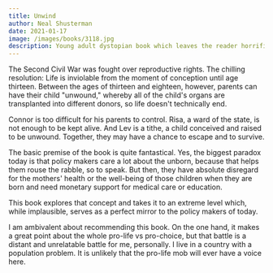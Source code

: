 ```yaml
---
title: Unwind
author: Neal Shusterman
date: 2021-01-17
image: /images/books/3118.jpg
description: Young adult dystopian book which leaves the reader horrified and in a strange situation of not wanting to read anymore while wanting to finish the book...
---
```


The Second Civil War was fought over reproductive rights. The chilling resolution: Life is inviolable from the moment of conception until age thirteen. Between the ages of thirteen and eighteen, however, parents can have their child "unwound," whereby all of the child's organs are transplanted into different donors, so life doesn't technically end.

Connor is too difficult for his parents to control. Risa, a ward of the state, is not enough to be kept alive. And Lev is a tithe, a child conceived and raised to be unwound. Together, they may have a chance to escape and to survive.

The basic premise of the book is quite fantastical. Yes, the biggest paradox today is that policy makers care a lot about the unborn, because that helps them rouse the rabble, so to speak. But then, they have absolute disregard for the mothers' health or the well-being of those children when they are born and need monetary support for medical care or education.

This book explores that concept and takes it to an extreme level which, while implausible, serves as a perfect mirror to the policy makers of today.

I am ambivalent about recommending this book. On the one hand, it makes a great point about the whole pro-life vs pro-choice, but that battle is a distant and unrelatable battle for me, personally. I live in a country with a population problem. It is unlikely that the pro-life mob will ever have a voice here.

